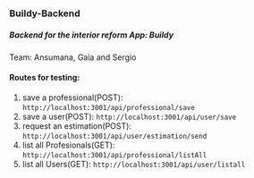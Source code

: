 
### Buildy-Backend
##### Backend for the interior reform App: Buildy

Team: Ansumana, Gaia and Sergio
#### Routes for testing:
  1. save a professional(POST): ` http://localhost:3001/api/professional/save `
  2. save a user(POST): ` http://localhost:3001/api/user/save `
  3. request an estimation(POST): ` http://localhost:3001/api/user/estimation/send `
  4. list all Profesionals(GET): ` http://localhost:3001/api/professional/listAll `
  5. list all Users(GET): ` http://localhost:3001/api/user/listall `
